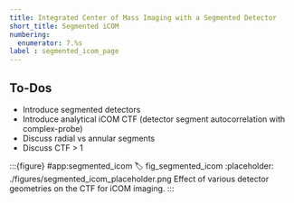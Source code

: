 ```yaml
---
title: Integrated Center of Mass Imaging with a Segmented Detector
short_title: Segmented iCOM
numbering:
  enumerator: 7.%s
label : segmented_icom_page
---
```


## To-Dos
- Introduce segmented detectors
- Introduce analytical iCOM CTF (detector segment autocorrelation with complex-probe)
- Discuss radial vs annular segments
- Discuss CTF > 1

:::{figure} #app:segmented_icom
:label: fig_segmented_icom
:placeholder: ./figures/segmented_icom_placeholder.png
Effect of various detector geometries on the CTF for iCOM imaging.
:::

